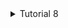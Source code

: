 <details>
<summary>Tutorial 8</summary>

a. How many data your publlsher program will send to the message broker in one
run?

Jawab : Program penerbit (publisher) Anda akan mengirimkan sejumlah data ke broker pesan dalam satu jalankanannya tergantung pada panggilan yang terjadi pada "publish_event". Pada kali ini, terjadi lima panggilan kepada "publish_event" jadi data yang dikirim ke broker ada lima tiap kali jalan.

b. The url of: “amqp://guest:guest@localhost:5672” is the same as in the subscriber
program, what does it mean?

Jawab : Jika URL "amqp://guest:guest@localhost:5672" digunakan baik dalam program pelanggan (subscriber) maupun program penerbit (publisher), itu berarti keduanya akan terhubung ke broker pesan yang sama dengan konfigurasi yang sama juga. Dengan kata lain, mereka akan berkomunikasi melalui protokol AMQP dengan menggunakan kredensial yang sama untuk otentikasi, dan broker pesan akan berada pada mesin lokal Anda (localhost) di port default AMQP (5672). Ini memungkinkan kedua program untuk berinteraksi dengan pesan yang sama yang dipublikasikan melalui broker pesan yang sama.

<a href="https://ibb.co/bz6VH3J"><img src="https://i.ibb.co/9sp0wvt/Rabbit-MQ-1.png" alt="Rabbit-MQ-1" border="0"></a>

</details>